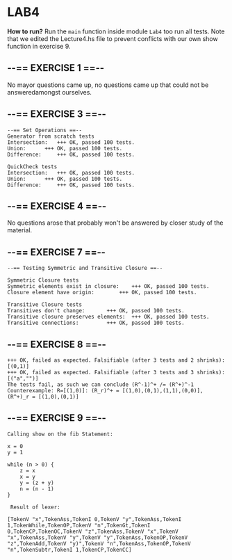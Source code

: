 # LAB4

**How to run?** Run the `main` function inside module `Lab4` too run all tests.
Note that we edited the Lecture4.hs file to prevent conflicts with our own show function in exercise 9.

## --== EXERCISE 1 ==--
No mayor questions came up, no questions came up that could not be answeredamongst ourselves.

## --== EXERCISE 3 ==--
``` 
--== Set Operations ==--
Generator from scratch tests
Intersection:   +++ OK, passed 100 tests.
Union:      +++ OK, passed 100 tests.
Difference:     +++ OK, passed 100 tests.

QuickCheck tests
Intersection:   +++ OK, passed 100 tests.
Union:      +++ OK, passed 100 tests.
Difference:     +++ OK, passed 100 tests. 
```

## --== EXERCISE 4 ==--
No questions arose that probably won't be answered by closer study of the material.

## --== EXERCISE 7 ==--
```
--== Testing Symmetric and Transitive Closure ==--

Symmetric Closure tests
Symmetric elements exist in closure:    +++ OK, passed 100 tests.
Closure element have origin:        +++ OK, passed 100 tests.

Transitive Closure tests
Transitives don't change:       +++ OK, passed 100 tests.
Transitive closure preserves elements:  +++ OK, passed 100 tests.
Transitive connections:         +++ OK, passed 100 tests.
```

## --== EXERCISE 8 ==--
```
+++ OK, failed as expected. Falsifiable (after 3 tests and 2 shrinks):
[(0,1)]
+++ OK, failed as expected. Falsifiable (after 3 tests and 3 shrinks):
[("a","")]
The tests fail, as such we can conclude (R^-1)^+ /= (R^+)^-1
Counterexample: R=[(1,0)]: (R_r)^+ = [(1,0),(0,1),(1,1),(0,0)], (R^+)_r = [(1,0),(0,1)]
```

## --== EXERCISE 9 ==--
```
Calling show on the fib Statement:

x = 0
y = 1

while (n > 0) {
	z = x
	x = y
	y = (z + y)
	n = (n - 1)
}

 Result of lexer: 

[TokenV "x",TokenAss,TokenI 0,TokenV "y",TokenAss,TokenI 1,TokenWhile,TokenOP,TokenV "n",TokenGt,TokenI 0,TokenCP,TokenOC,TokenV "z",TokenAss,TokenV "x",TokenV "x",TokenAss,TokenV "y",TokenV "y",TokenAss,TokenOP,TokenV "z",TokenAdd,TokenV "y)",TokenV "n",TokenAss,TokenOP,TokenV "n",TokenSubtr,TokenI 1,TokenCP,TokenCC]
```

